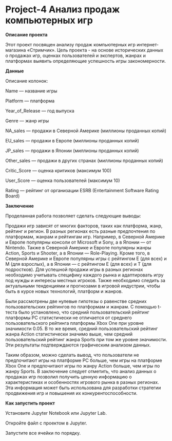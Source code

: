 # Project-4 Анализ продаж компьютерных игр

**Описание проекта**

Этот проект посвящен анализу продаж компьютерных игр интернет-магазина «Стримчик». Цель проекта - на основе исторических данных о продажах игр, оценках пользователей и экспертов, жанрах и платформах выявить определяющие успешность игры закономерности.

**Данные**

Описание колонок:

Name — название игры

Platform — платформа

Year_of_Release — год выпуска

Genre — жанр игры

NA_sales — продажи в Северной Америке (миллионы проданных копий)

EU_sales — продажи в Европе (миллионы проданных копий)

JP_sales — продажи в Японии (миллионы проданных копий)

Other_sales — продажи в других странах (миллионы проданных копий)

Critic_Score — оценка критиков (максимум 100)

User_Score — оценка пользователей (максимум 10)

Rating — рейтинг от организации ESRB (Entertainment Software Rating Board)

**Заключение**

Проделанная работа позволяет сделать следующие выводы:

Продажи игр зависят от многих факторов, таких как платформа, жанр, рейтинг и регион. В разных регионах есть разные предпочтения по платформам, жанрам и рейтингам игр. Например, в Северной Америке и Европе популярны консоли от Microsoft и Sony, а в Японии — от Nintendo. Также в Северной Америке и Европе популярны жанры Action, Sports и Shooter, а в Японии — Role-Playing. Кроме того, в Северной Америке и Европе популярны игры с рейтингом E (для всех) и M (для взрослых), а в Японии — с рейтингом E (для всех) и T (для подростков). Для успешной продажи игры в разных регионах необходимо учитывать специфику каждого рынка и адаптировать игру под нужды и интересы местных игроков. Также необходимо следить за актуальными тенденциями и прогнозами в игровой индустрии, чтобы быть в курсе новых технологий, платформ и жанров.

Были рассмотрены две нулевые гипотезы о равенстве средних пользовательских рейтингов по платформам и жанрам. С помощью t-теста было установлено, что средний пользовательский рейтинг платформы PC статистически не отличается от среднего пользовательского рейтинга платформы Xbox One при уровне значимости 0.05. В то же время, средний пользовательский рейтинг жанра Action статистически значимо выше, чем средний пользовательский рейтинг жанра Sports при том же уровне значимости. Эти результаты подтверждаются графическим анализом данных.

Таким образом, можно сделать вывод, что пользователи не предпочитают игры на платформе PC больше, чем игры на платформе Xbox One и предпочитают игры по жанру Action больше, чем игры по жанру Sports. В заключение следует отметить, что анализ данных о продажах игр позволил получить ценную информацию о характеристиках и особенностях игрового рынка в разных регионах. Эта информация может быть использована для разработки стратегии продвижения игр и повышения их конкурентоспособности.

**Как запустить проект**

Установите Jupyter Notebook или Jupyter Lab.

Откройте файл с проектом в Jupyter.

Запустите все ячейки по порядку.
